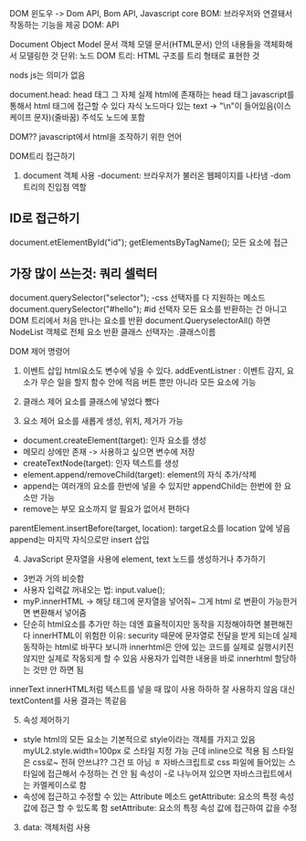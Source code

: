 DOM
윈도우 -> Dom API, Bom API, Javascript core
BOM: 브라우저와 연결돼서 작동하는 기능을 제공
DOM: API

Document Object Model
문서 객체 모델
문서(HTML문서) 안의 내용들을 객체화해서 모델링한 것
단위: 노드
DOM 트리: HTML 구조를 트리 형태로 표현한 것

nods js는 의미가 없음

document.head: head 태그 그 자체
실제 html에 존재하는 head 태그
javascript를 통해서 html 태그에 접근할 수 있다
자식 노드마다 있는 text -> "\n"이 들어있음(이스케이프 문자)(줄바꿈)
주석도 노드에 포함

DOM??
javascript에서 html을 조작하기 위한 언어

DOM트리 접근하기
1. document 객체 사용
-document: 브라우저가 불러온 웹페이지를 나타냄
		-dom트리의 진입점 역할
## ID로 접근하기
document.etElementById("id");
getElementsByTagName(); 모든 요소에 접근

## 가장 많이 쓰는것: 쿼리 셀럭터
document.querySelector("selector");
-css 선택자를 다 지원하는 메소드
document.querySelector("#hello"); #id 선택자
모든 요소를 반환하는 건 아니고 DOM 트리에서 처음 만나는 요소를 반환
document.QueryselectorAll() 하면 NodeList 객체로 전체 요소 반환
클래스 선택자는 .클래스이름

DOM 제어 명령어
1. 이벤트 삽입
html요소도 변수에 넣을 수 있다.
addEventListner : 이벤트 감지, 요소가 무슨 일을 할지 함수 안에 적음
버튼 뿐만 아니라 모든 요소에 가능

2. 클래스 제어
요소를 클래스에 넣었다 뺐다

3. 요소 제어
요소를 새롭게 생성, 위치, 제거가 가능
- document.createElement(target): 인자 요소를 생성
- 메모리 상에만 존재 -> 사용하고 싶으면 변수에 저장
- createTextNode(target): 인자 텍스트를 생성
- element.append/removeChild(target): element의 자식 추가/삭제
- append는 여러개의 요소를 한번에 넣을 수 있지만 appendChild는 한번에 한 요소만 가능
- remove는 부모 요소까지 알 필요가 없어서 편하다

parentElement.insertBefore(target, location): target요소를 location 앞에 넣음
append는 마지막 자식으로만
insert 삽입

4. JavaScript 문자열을 사용에 element, text 노드를 생성하거나 추가하기
- 3번과 거의 비슷함
- 사용자 입력값 꺼내오는 법: input.value();
- myP.innerHTML -> 해당 태그에 문자열을 넣어줘~ 그게 html 로 변환이 가능한거면 변환해서 넣어줌
- 단순히 html요소를 추가만 하는 데엔 효율적이지만 동작을 지정해야하면 불편해진다
innerHTML이 위험한 이유: security 때문에
문자열로 전달을 받게 되는데 실제 동작하는 html로 바꾸다 보니까
innerhtml은 안에 있는 코드를 실제로 실행시키진 않지만
실제로 작동되게 할 수 있음
사용자가 입력한 내용을 바로 innerhtml 할당하는 것만 안 하면 됨

innerText
innerHTML처럼 텍스트를 넣을 때 많이 사용
하하하
잘 사용하지 않음
대신 textContent를 사용
결과는 똑같음

5. 속성 제어하기
- style
html의 모든 요소는 기본적으로 style이라는 객체를 가지고 있음
myUL2.style.width=100px 로 스타일 지정 가능
근데 inline으로 적용 됨
스타일은 css로~
전혀 안쓰냐?? 그건 또 아님 ㅎ
자바스크립트로 css 파일에 들어있는 스타일에 접근해서 수정하는 건 안 됨
속성이 -로 나누어져 있으면 자바스크립트에서는 카멜케이스로 함
- 속성에 접근하고 수정할 수 있는 Attribute 메소드
getAttribute: 요소의 특정 속성 값에 접근 할 수 있도록 함
setAttribute:  요소의 특정 속성 값에 접근하여 값을 수정
3. data: 객체처럼 사용